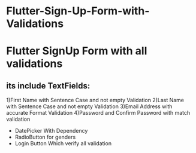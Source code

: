 # Flutter-Sign-Up-Form-with-Validations

<h1>Flutter SignUp Form with all validations </h1>
<h2>its include TextFields:</h2>
<p1>1)First Name with Sentence Case and not empty Validation</p1>
<p1>2)Last Name with Sentence Case and not empty Validation</p1>
<p1>3)Email Address with accurate Format Validation</p1>
<p1>4)Password and Confirm Password with match validation</p1>
<ul>
<li>DatePicker With Dependency</li>
<li>RadioButton for genders</li>
<li>Login Button Which verify all validation</li>
</ul>